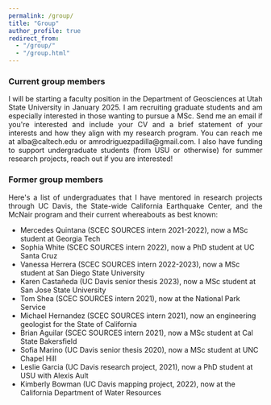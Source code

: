 ```yaml
---
permalink: /group/
title: "Group"
author_profile: true
redirect_from: 
  - "/group/"
  - "/group.html"
---
```


### Current group members

<p align="justify">
I will be starting a faculty position in the Department of Geosciences at Utah State University in January 2025. I am recruiting graduate students and am especially interested in those wanting to pursue a MSc. Send me an email if you're interested and include your CV and a brief statement of your interests and how they align with my research program. You can reach me at alba@caltech.edu or amrodriguezpadilla@gmail.com. I also have funding to support undergraduate students (from USU or otherwise) for summer research projects, reach out if you are interested! 
  
</p>

### Former group members 

<p align="justify">
Here's a list of undergraduates that I have mentored in research projects through UC Davis, the State-wide California Earthquake Center, and the McNair program and their current whereabouts as best known:
</p>

-  Mercedes Quintana (SCEC SOURCES intern 2021-2022), now a MSc student at Georgia Tech
-  Sophia White (SCEC SOURCES intern 2022), now a PhD student at UC Santa Cruz
-  Vanessa Herrera (SCEC SOURCES intern 2022-2023), now a MSc student at San Diego State University
-  Karen Castañeda (UC Davis senior thesis 2023), now a MSc student at San Jose State University
-  Tom Shea (SCEC SOURCES intern 2021), now at the National Park Service
-  Michael Hernandez (SCEC SOURCES intern 2021), now an engineering geologist for the State of California
-  Brian Aguilar (SCEC SOURCES intern 2021), now a MSc student at Cal State Bakersfield
-  Sofia Marino (UC Davis senior thesis 2020), now a MSc student at UNC Chapel Hill
-  Leslie Garcia (UC Davis research project, 2021), now a PhD student at USU with Alexis Ault
-  Kimberly Bowman (UC Davis mapping project, 2022), now at the California Department of Water Resources
